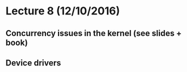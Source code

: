 # Lecture 8 (12/10/2016)

## Concurrency issues in the kernel (see slides + book)

## Device drivers
